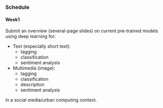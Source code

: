 ### Schedule

#### Week1

Submit an overview (several-page slides) on current pre-trained models using deep learning for:

- Text (especially short text):
    + tagging
    + classification
    + sentiment analysis
- Multimedia (image):
    + tagging
    + classification
    + description
    + sentiment analysis

in a social media/urban computing context.